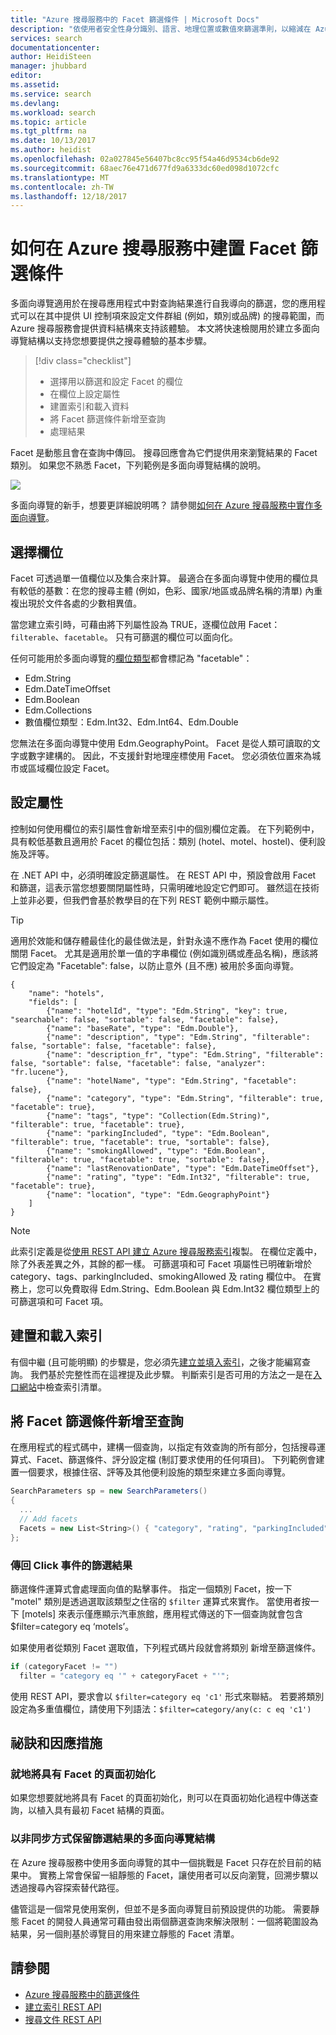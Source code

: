 ```yaml
---
title: "Azure 搜尋服務中的 Facet 篩選條件 | Microsoft Docs"
description: "依使用者安全性身分識別、語言、地理位置或數值來篩選準則，以縮減在 Azure 搜尋服務 (Microsoft Azure 上裝載的雲端搜尋服務) 中查詢的搜尋結果。"
services: search
documentationcenter: 
author: HeidiSteen
manager: jhubbard
editor: 
ms.assetid: 
ms.service: search
ms.devlang: 
ms.workload: search
ms.topic: article
ms.tgt_pltfrm: na
ms.date: 10/13/2017
ms.author: heidist
ms.openlocfilehash: 02a027845e56407bc8cc95f54a46d9534cb6de92
ms.sourcegitcommit: 68aec76e471d677fd9a6333dc60ed098d1072cfc
ms.translationtype: MT
ms.contentlocale: zh-TW
ms.lasthandoff: 12/18/2017
---
```

# <a name="how-to-build-a-facet-filter-in-azure-search"></a>如何在 Azure 搜尋服務中建置 Facet 篩選條件 

多面向導覽適用於在搜尋應用程式中對查詢結果進行自我導向的篩選，您的應用程式可以在其中提供 UI 控制項來設定文件群組 (例如，類別或品牌) 的搜尋範圍，而 Azure 搜尋服務會提供資料結構來支持該體驗。 本文將快速檢閱用於建立多面向導覽結構以支持您想要提供之搜尋體驗的基本步驟。 

> [!div class="checklist"]
> * 選擇用以篩選和設定 Facet 的欄位
> * 在欄位上設定屬性
> * 建置索引和載入資料
> * 將 Facet 篩選條件新增至查詢
> * 處理結果

Facet 是動態且會在查詢中傳回。 搜尋回應會為它們提供用來瀏覽結果的 Facet 類別。 如果您不熟悉 Facet，下列範例是多面向導覽結構的說明。

  ![](./media/search-filters-facets/facet-nav.png)

多面向導覽的新手，想要更詳細說明嗎？ 請參閱[如何在 Azure 搜尋服務中實作多面向導覽](search-faceted-navigation.md)。

## <a name="choose-fields"></a>選擇欄位

Facet 可透過單一值欄位以及集合來計算。 最適合在多面向導覽中使用的欄位具有較低的基數：在您的搜尋主體 (例如，色彩、國家/地區或品牌名稱的清單) 內重複出現於文件各處的少數相異值。 

當您建立索引時，可藉由將下列屬性設為 TRUE，逐欄位啟用 Facet：`filterable`、`facetable`。 只有可篩選的欄位可以面向化。

任何可能用於多面向導覽的[欄位類型](https://docs.microsoft.com/rest/api/searchservice/supported-data-types)都會標記為 "facetable"：

+ Edm.String
+ Edm.DateTimeOffset
+ Edm.Boolean
+ Edm.Collections
+ 數值欄位類型：Edm.Int32、Edm.Int64、Edm.Double

您無法在多面向導覽中使用 Edm.GeographyPoint。 Facet 是從人類可讀取的文字或數字建構的。 因此，不支援針對地理座標使用 Facet。 您必須依位置來為城市或區域欄位設定 Facet。

## <a name="set-attributes"></a>設定屬性

控制如何使用欄位的索引屬性會新增至索引中的個別欄位定義。 在下列範例中，具有較低基數且適用於 Facet 的欄位包括：類別 (hotel、motel、hostel)、便利設施及評等。 

在 .NET API 中，必須明確設定篩選屬性。 在 REST API 中，預設會啟用 Facet 和篩選，這表示當您想要關閉屬性時，只需明確地設定它們即可。 雖然這在技術上並非必要，但我們會基於教學目的在下列 REST 範例中顯示屬性。 

> [!Tip]
> 適用於效能和儲存體最佳化的最佳做法是，針對永遠不應作為 Facet 使用的欄位關閉 Facet。 尤其是適用於單一值的字串欄位 (例如識別碼或產品名稱)，應該將它們設定為 "Facetable": false，以防止意外 (且不應) 被用於多面向導覽。


```http
{
    "name": "hotels",  
    "fields": [
        {"name": "hotelId", "type": "Edm.String", "key": true, "searchable": false, "sortable": false, "facetable": false},
        {"name": "baseRate", "type": "Edm.Double"},
        {"name": "description", "type": "Edm.String", "filterable": false, "sortable": false, "facetable": false},
        {"name": "description_fr", "type": "Edm.String", "filterable": false, "sortable": false, "facetable": false, "analyzer": "fr.lucene"},
        {"name": "hotelName", "type": "Edm.String", "facetable": false},
        {"name": "category", "type": "Edm.String", "filterable": true, "facetable": true},
        {"name": "tags", "type": "Collection(Edm.String)", "filterable": true, "facetable": true},
        {"name": "parkingIncluded", "type": "Edm.Boolean",  "filterable": true, "facetable": true, "sortable": false},
        {"name": "smokingAllowed", "type": "Edm.Boolean", "filterable": true, "facetable": true, "sortable": false},
        {"name": "lastRenovationDate", "type": "Edm.DateTimeOffset"},
        {"name": "rating", "type": "Edm.Int32", "filterable": true, "facetable": true},
        {"name": "location", "type": "Edm.GeographyPoint"}
    ]
}
```

> [!Note]
> 此索引定義是從[使用 REST API 建立 Azure 搜尋服務索引](https://docs.microsoft.com/azure/search/search-create-index-rest-api)複製。 在欄位定義中，除了外表差異之外，其餘的都一樣。 可篩選項和可 Facet 項屬性已明確新增於 category、tags、parkingIncluded、smokingAllowed 及 rating 欄位中。 在實務上，您可以免費取得 Edm.String、Edm.Boolean 與 Edm.Int32 欄位類型上的可篩選項和可 Facet 項。 

## <a name="build-and-load-an-index"></a>建置和載入索引

有個中繼 (且可能明顯) 的步驟是，您必須先[建立並填入索引](https://docs.microsoft.com/azure/search/search-create-index-dotnet#create-the-index)，之後才能編寫查詢。 我們基於完整性而在這裡提及此步驟。 判斷索引是否可用的方法之一是在[入口網站](https://portal.azure.com)中檢查索引清單。

## <a name="add-facet-filters-to-a-query"></a>將 Facet 篩選條件新增至查詢

在應用程式的程式碼中，建構一個查詢，以指定有效查詢的所有部分，包括搜尋運算式、Facet、篩選條件、評分設定檔 (制訂要求使用的任何項目)。 下列範例會建置一個要求，根據住宿、評等及其他便利設施的類型來建立多面向導覽。

```csharp
SearchParameters sp = new SearchParameters()
{
  ...
  // Add facets
  Facets = new List<String>() { "category", "rating", "parkingIncluded", "smokingAllowed" },
};
```

### <a name="return-filtered-results-on-click-events"></a>傳回 Click 事件的篩選結果

篩選條件運算式會處理面向值的點擊事件。 指定一個類別 Facet，按一下 "motel" 類別是透過選取該類型之住宿的 `$filter` 運算式來實作。 當使用者按一下 [motels] 來表示僅應顯示汽車旅館，應用程式傳送的下一個查詢就會包含 $filter=category eq ‘motels’。

如果使用者從類別 Facet 選取值，下列程式碼片段就會將類別 新增至篩選條件。

```csharp
if (categoryFacet != "")
  filter = "category eq '" + categoryFacet + "'";
```
使用 REST API，要求會以 `$filter=category eq 'c1'` 形式來聯結。 若要將類別設定為多重值欄位，請使用下列語法：`$filter=category/any(c: c eq 'c1')`

## <a name="tips-and-workarounds"></a>祕訣和因應措施

### <a name="initialize-a-page-with-facets-in-place"></a>就地將具有 Facet 的頁面初始化

如果您想要就地將具有 Facet 的頁面初始化，則可以在頁面初始化過程中傳送查詢，以植入具有最初 Facet 結構的頁面。

### <a name="preserve-a-facet-navigation-structure-asynchronously-of-filtered-results"></a>以非同步方式保留篩選結果的多面向導覽結構

在 Azure 搜尋服務中使用多面向導覽的其中一個挑戰是 Facet 只存在於目前的結果中。 實務上常會保留一組靜態的 Facet，讓使用者可以反向瀏覽，回溯步驟以透過搜尋內容探索替代路徑。 

儘管這是一個常見使用案例，但並不是多面向導覽目前預設提供的功能。 需要靜態 Facet 的開發人員通常可藉由發出兩個篩選查詢來解決限制：一個將範圍設為結果，另一個則基於導覽目的用來建立靜態的 Facet 清單。

## <a name="see-also"></a>請參閱

+ [Azure 搜尋服務中的篩選條件](search-filters.md)
+ [建立索引 REST API](https://docs.microsoft.com/rest/api/searchservice/create-index)
+ [搜尋文件 REST API](https://docs.microsoft.com/rest/api/searchservice/search-documents)

